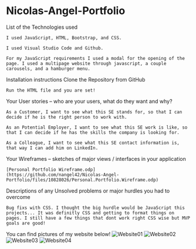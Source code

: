 # Nicolas-Angel-Portfolio

List of the Technologies used

    I used JavaScript, HTML, Bootstrap, and CSS.

    I used Visual Studio Code and Github.

    For my JavaScript requirements I used a modal for the opening of the page. I used a multipage website through javascript, a couple carousels, and a hamburger menu.

Installation instructions
    Clone the Repository from GitHub

    Run the HTML file and you are set!


Your User stories – who are your users, what do they want and why?

    As a Customer, I want to see what this SE stands for, so that I can decide if he is the right person to work with.

    As an Potential Employer, I want to see what this SE work is like, so that I can decide if he has the skills the company is looking for.

    As a Colleague, I want to see what this SE contact information is, that way I can add him on LinkedIn.

Your Wireframes – sketches of major views / interfaces in your application

    [Personal Portfolio Wireframe.odp](https://github.com/nangel42/Nicolas-Angel-Portfolio/files/10828026/Personal.Portfolio.Wireframe.odp)

Descriptions of any Unsolved problems or major hurdles you had to overcome

    Bug fixs with CSS. I thought the big hurdle would be JavaScript this  projects... It was definitly CSS and getting to format things on pages. I still have a few things that dont work right CSS wise but MVP goals are good!

You can find pictures of my website below!
![Website01](https://user-images.githubusercontent.com/124624368/221268429-f8803104-a3e0-40ef-b228-507e49d4c73a.png)
![Website02](https://user-images.githubusercontent.com/124624368/221268443-0869e9fb-d8e9-4314-827e-6d931b3e0f9d.png)
![Website03](https://user-images.githubusercontent.com/124624368/221268454-d95de3fa-f727-45ac-ae36-4b4859411e88.png)
![Website04](https://user-images.githubusercontent.com/124624368/221268470-c7cf88b5-fd59-4598-be32-a54a1b6f0492.png)

